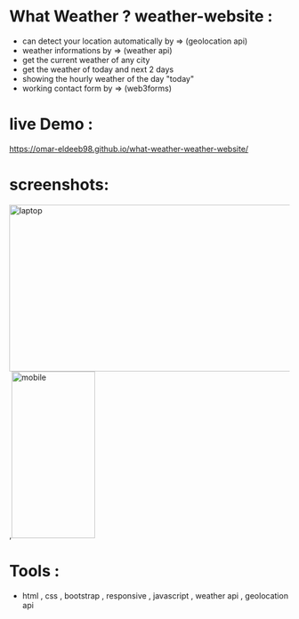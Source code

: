 # What Weather ?  weather-website :
- can detect your location automatically by =>  (geolocation api) 
- weather informations by => (weather api)
- get the current weather of any city
- get the weather of today and next 2 days
- showing the hourly weather of the day "today"
- working contact form by => (web3forms)


# live Demo :
https://omar-eldeeb98.github.io/what-weather-weather-website/

# screenshots:
<img src="screenshots/laptop.gif" alt="laptop" width="600" height="300">,<img src="screenshots/mobile.gif" alt="mobile" width="150" height="300">



# Tools : 
- html , css , bootstrap , responsive , javascript , weather api , geolocation api 


